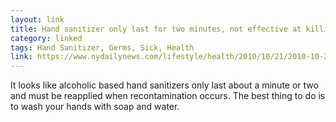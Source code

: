 ```yaml
---
layout: link
title: Hand sanitizer only last for two minutes, not effective at killing germs long-term
category: linked
tags: Hand Sanitizer, Germs, Sick, Health
link: https://www.nydailynews.com/lifestyle/health/2010/10/21/2010-10-21_the_germwhacking_benefits_of_hand_sanitizers_only_last_for_two_minutes_research_.html
---
```


It looks like alcoholic based hand sanitizers only last about a minute or two and must be reapplied when recontamination occurs. The best thing to do is to wash your hands with soap and water.